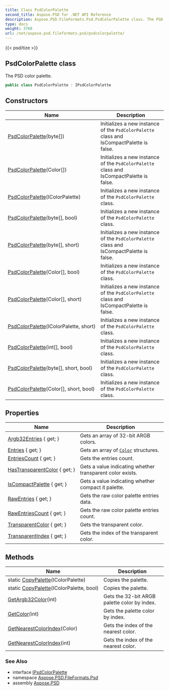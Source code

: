 ```yaml
---
title: Class PsdColorPalette
second_title: Aspose.PSD for .NET API Reference
description: Aspose.PSD.FileFormats.Psd.PsdColorPalette class. The PSD color palette
type: docs
weight: 3760
url: /net/aspose.psd.fileformats.psd/psdcolorpalette/
---
```

{{< psd/tize >}}
## PsdColorPalette class

The PSD color palette.

```csharp
public class PsdColorPalette : IPsdColorPalette
```

## Constructors

| Name | Description |
| --- | --- |
| [PsdColorPalette](psdcolorpalette/#constructor_6)(byte[]) | Initializes a new instance of the `PsdColorPalette` class and IsCompactPalette is false. |
| [PsdColorPalette](psdcolorpalette/#constructor)(Color[]) | Initializes a new instance of the `PsdColorPalette` class and IsCompactPalette is false. |
| [PsdColorPalette](psdcolorpalette/#constructor_4)(IColorPalette) | Initializes a new instance of the `PsdColorPalette` class. |
| [PsdColorPalette](psdcolorpalette/#constructor_7)(byte[], bool) | Initializes a new instance of the `PsdColorPalette` class. |
| [PsdColorPalette](psdcolorpalette/#constructor_8)(byte[], short) | Initializes a new instance of the `PsdColorPalette` class and IsCompactPalette is false. |
| [PsdColorPalette](psdcolorpalette/#constructor_1)(Color[], bool) | Initializes a new instance of the `PsdColorPalette` class. |
| [PsdColorPalette](psdcolorpalette/#constructor_2)(Color[], short) | Initializes a new instance of the `PsdColorPalette` class and IsCompactPalette is false. |
| [PsdColorPalette](psdcolorpalette/#constructor_5)(IColorPalette, short) | Initializes a new instance of the `PsdColorPalette` class. |
| [PsdColorPalette](psdcolorpalette/#constructor_10)(int[], bool) | Initializes a new instance of the `PsdColorPalette` class. |
| [PsdColorPalette](psdcolorpalette/#constructor_9)(byte[], short, bool) | Initializes a new instance of the `PsdColorPalette` class. |
| [PsdColorPalette](psdcolorpalette/#constructor_3)(Color[], short, bool) | Initializes a new instance of the `PsdColorPalette` class. |

## Properties

| Name | Description |
| --- | --- |
| [Argb32Entries](../../aspose.psd.fileformats.psd/psdcolorpalette/argb32entries/) { get; } | Gets an array of 32-bit ARGB colors. |
| [Entries](../../aspose.psd.fileformats.psd/psdcolorpalette/entries/) { get; } | Gets an array of [`Color`](../../aspose.psd/color/) structures. |
| [EntriesCount](../../aspose.psd.fileformats.psd/psdcolorpalette/entriescount/) { get; } | Gets the entries count. |
| [HasTransparentColor](../../aspose.psd.fileformats.psd/psdcolorpalette/hastransparentcolor/) { get; } | Gets a value indicating whether transparent color exists. |
| [IsCompactPalette](../../aspose.psd.fileformats.psd/psdcolorpalette/iscompactpalette/) { get; } | Gets a value indicating whether compact it palette. |
| [RawEntries](../../aspose.psd.fileformats.psd/psdcolorpalette/rawentries/) { get; } | Gets the raw color palette entries data. |
| [RawEntriesCount](../../aspose.psd.fileformats.psd/psdcolorpalette/rawentriescount/) { get; } | Gets the raw color palette entries count. |
| [TransparentColor](../../aspose.psd.fileformats.psd/psdcolorpalette/transparentcolor/) { get; } | Gets the transparent color. |
| [TransparentIndex](../../aspose.psd.fileformats.psd/psdcolorpalette/transparentindex/) { get; } | Gets the index of the transparent color. |

## Methods

| Name | Description |
| --- | --- |
| static [CopyPalette](../../aspose.psd.fileformats.psd/psdcolorpalette/copypalette/#copypalette)(IColorPalette) | Copies the palette. |
| static [CopyPalette](../../aspose.psd.fileformats.psd/psdcolorpalette/copypalette/#copypalette_1)(IColorPalette, bool) | Copies the palette. |
| [GetArgb32Color](../../aspose.psd.fileformats.psd/psdcolorpalette/getargb32color/)(int) | Gets the 32-bit ARGB palette color by index. |
| [GetColor](../../aspose.psd.fileformats.psd/psdcolorpalette/getcolor/)(int) | Gets the palette color by index. |
| [GetNearestColorIndex](../../aspose.psd.fileformats.psd/psdcolorpalette/getnearestcolorindex/#getnearestcolorindex)(Color) | Gets the index of the nearest color. |
| [GetNearestColorIndex](../../aspose.psd.fileformats.psd/psdcolorpalette/getnearestcolorindex/#getnearestcolorindex_1)(int) | Gets the index of the nearest color. |

### See Also

* interface [IPsdColorPalette](../../aspose.psd/ipsdcolorpalette/)
* namespace [Aspose.PSD.FileFormats.Psd](../../aspose.psd.fileformats.psd/)
* assembly [Aspose.PSD](../../)


